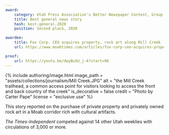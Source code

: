 ```yaml
---
award:
    category: Utah Press Association's Better Newspaper Contest, Group 2
    title: Best general news story
    hash: best-general-2020
    position: Second place, 2020

awardee:
    title: Fox Corp. CEO acquires property, rock art along Mill Creek
    url: https://www.moabtimes.com/articles/fox-corp-ceo-acquires-property-rock-art-along-mill-creek/

proof:
    url: https://youtu.be/dwyBuSU_j-A?start=96
---
```


{% include authoring/image.html
    image_path = "assets/collections/journalism/Mill Creek.JPG"
    alt = "the Mill Creek trailhead, a common access point for visitors looking to access the front and back country of the creek"
    is_decorative = false
    credit = "Photo by Carter Pape"
    license = "exclusive use"
%}

This story reported on the purchase of private property and privately owned rock art in a Moab corridor rich with cultural artifacts.

_The Times-Independent_ competed against 14 other Utah weeklies with circulations of 3,000 or more.
